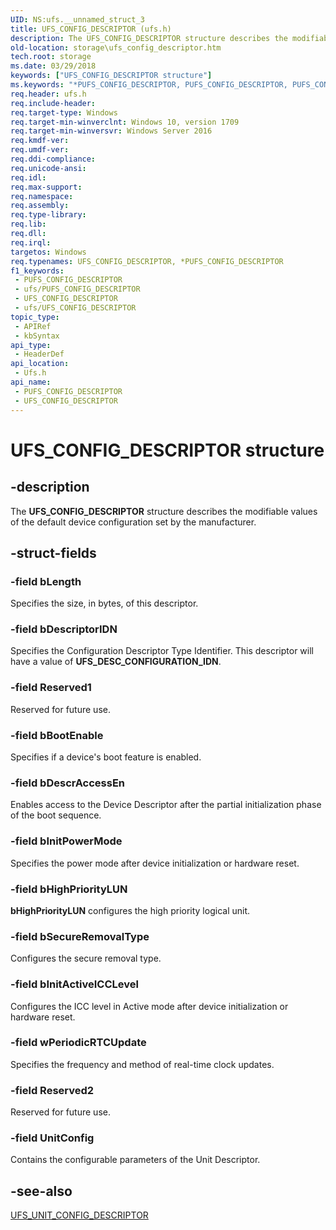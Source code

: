 ```yaml
---
UID: NS:ufs.__unnamed_struct_3
title: UFS_CONFIG_DESCRIPTOR (ufs.h)
description: The UFS_CONFIG_DESCRIPTOR structure describes the modifiable values of the default device configuration set by the manufacturer.
old-location: storage\ufs_config_descriptor.htm
tech.root: storage
ms.date: 03/29/2018
keywords: ["UFS_CONFIG_DESCRIPTOR structure"]
ms.keywords: "*PUFS_CONFIG_DESCRIPTOR, PUFS_CONFIG_DESCRIPTOR, PUFS_CONFIG_DESCRIPTOR structure pointer [Storage Devices], UFS_CONFIG_DESCRIPTOR, UFS_CONFIG_DESCRIPTOR structure [Storage Devices], storage.ufs_config_descriptor, ufs/PUFS_CONFIG_DESCRIPTOR, ufs/UFS_CONFIG_DESCRIPTOR"
req.header: ufs.h
req.include-header: 
req.target-type: Windows
req.target-min-winverclnt: Windows 10, version 1709
req.target-min-winversvr: Windows Server 2016
req.kmdf-ver: 
req.umdf-ver: 
req.ddi-compliance: 
req.unicode-ansi: 
req.idl: 
req.max-support: 
req.namespace: 
req.assembly: 
req.type-library: 
req.lib: 
req.dll: 
req.irql: 
targetos: Windows
req.typenames: UFS_CONFIG_DESCRIPTOR, *PUFS_CONFIG_DESCRIPTOR
f1_keywords:
 - PUFS_CONFIG_DESCRIPTOR
 - ufs/PUFS_CONFIG_DESCRIPTOR
 - UFS_CONFIG_DESCRIPTOR
 - ufs/UFS_CONFIG_DESCRIPTOR
topic_type:
 - APIRef
 - kbSyntax
api_type:
 - HeaderDef
api_location:
 - Ufs.h
api_name:
 - PUFS_CONFIG_DESCRIPTOR
 - UFS_CONFIG_DESCRIPTOR
---
```


# UFS_CONFIG_DESCRIPTOR structure


## -description

The <b>UFS_CONFIG_DESCRIPTOR</b> structure describes the modifiable values of the default device configuration set by the manufacturer.

## -struct-fields

### -field bLength

Specifies the size, in bytes, of this descriptor.

### -field bDescriptorIDN

Specifies the Configuration Descriptor Type Identifier. This descriptor will have a value of <b>UFS_DESC_CONFIGURATION_IDN</b>.

### -field Reserved1

Reserved for future use.

### -field bBootEnable

Specifies if a device's boot feature is enabled.

### -field bDescrAccessEn

Enables access to the Device Descriptor after the
partial initialization phase of the boot sequence.

### -field bInitPowerMode

Specifies the power mode after device initialization
or hardware reset.

### -field bHighPriorityLUN

<b>bHighPriorityLUN</b> configures the high priority logical unit.

### -field bSecureRemovalType

Configures the secure removal type.

### -field bInitActiveICCLevel

Configures the ICC level in Active mode after device
initialization or hardware reset.

### -field wPeriodicRTCUpdate

Specifies the frequency and method of real-time clock updates.

### -field Reserved2

Reserved for future use.

### -field UnitConfig

Contains the configurable parameters of the Unit Descriptor.

## -see-also

<a href="/windows-hardware/drivers/ddi/ufs/ns-ufs-ufs_unit_config_descriptor">UFS_UNIT_CONFIG_DESCRIPTOR</a>

